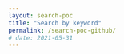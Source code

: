 ```yaml
---
layout: search-poc
title: "Search by keyword"
permalink: /search-poc-github/
# date: 2021-05-31
---
```

